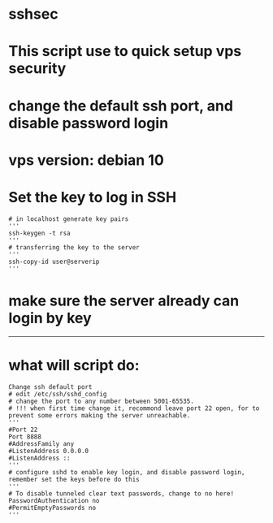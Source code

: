 # sshsec
# This script use to quick setup vps security
# change the default ssh port, and disable password login
# vps version: debian 10

# Set the key to log in SSH
    # in localhost generate key pairs
    '''
    ssh-keygen -t rsa
    '''
    # transferring the key to the server
    '''
    ssh-copy-id user@serverip 
    '''
# make sure the server already can login by key
-------------------------------------------------
# what will script do:
    Change ssh default port
    # edit /etc/ssh/sshd_config
    # change the port to any number between 5001-65535.
    # !!! when first time change it, recommond leave port 22 open, for to prevent some errors making the server unreachable.
    '''
    #Port 22
    Port 8888
    #AddressFamily any
    #ListenAddress 0.0.0.0
    #ListenAddress ::
    '''
    # configure sshd to enable key login, and disable password login, remember set the keys before do this
    '''
    # To disable tunneled clear text passwords, change to no here!
    PasswordAuthentication no
    #PermitEmptyPasswords no
    '''

